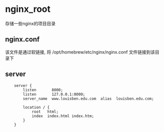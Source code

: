 # nginx_root
存储一些nginx的项目目录

## nginx.conf
该文件是通过软链接, 将 /opt/homebrew/etc/nginx/nginx.conf 文件链接到该目录下

## server
```nginx configuration
    server {
        listen       8000;
        listen       127.0.0.1:8000;
        server_name  www.louisben.edu.com  alias  louisben.edu.com;

        location / {
            root   html;
            index  index.html index.htm;
        }
    }
```
